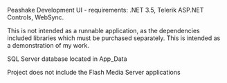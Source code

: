 Peashake Development UI - requirements: .NET 3.5, Telerik ASP.NET Controls, WebSync.

This is not intended as a runnable application, as the dependencies included libraries which must be purchased separately. This is intended as a demonstration of my work.

SQL Server database located in App_Data

Project does not include the Flash Media Server applications


